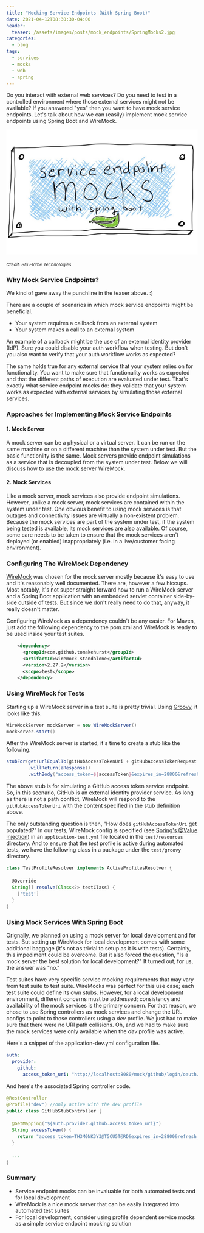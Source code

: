 ```yaml
---
title: "Mocking Service Endpoints (With Spring Boot)"
date: 2021-04-12T08:30:30-04:00
header:
  teaser: /assets/images/posts/mock_endpoints/SpringMocks2.jpg
categories:
  - blog
tags:
  - services
  - mocks
  - web
  - spring
---
```


Do you interact with external web services? Do you need to test in a controlled environment where those external 
services might not be available? If you answered "yes" then you want to have mock service endpoints. Let's talk about
how we can (easily) implement mock service endpoints using Spring Boot and WireMock.

![GitOps](/assets/images/posts/mock_endpoints/SpringMocks2.jpg)

_<small>Credit: Blu Flame Technologies</small>_

### Why Mock Service Endpoints? ###

We kind of gave away the punchline in the teaser above. :)

There are a couple of scenarios in which mock service endpoints might be beneficial.
* Your system requires a callback from an external system
* Your system makes a call to an external system

An example of a callback might be the use of an external identity provider (IdP). Sure you could disable your auth
workflow when testing. But don't you also want to verify that your auth workflow works as expected?

The same holds true for any external service that your system relies on for functionality. You want to make
sure that functionality works as expected and that the different paths of execution are evaluated under test. That's
exactly what service endpoint mocks do: they validate that your system works as expected with external services by simulating
those external services.

### Approaches for Implementing Mock Service Endpoints ###

#### 1. Mock Server ####

A mock server can be a physical or a virtual server. It can be run on the same machine or on a different machine than the
system under test. But the basic functionlity is the same. Mock servers provide endpoint simulations as a service that is 
decoupled from the system under test. Below we will discuss how to use the mock server WireMock.

#### 2. Mock Services ####

Like a mock server, mock services also provide endpoint simulations. However, unlike a mock server, mock services are 
contained within the system under test. One obvious benefit to using mock services is that outages and connectivity issues
are virtually a non-existent problem. Because the mock services are part of the system under test,
if the system being tested is available, its mock services are also available. Of course, some care needs to be taken to
ensure that the mock services aren't deployed (or enabled) inappropriately (i.e. in a live/customer facing environment).

### Configuring The WireMock Dependency ###

[WireMock](http://wiremock.org/docs/getting-started/) was chosen for the mock server mostly because it's easy to use and it's reasonably well documented. There are,
however a few hiccups. Most notably, it's not super straight forward how to run a WireMock server and a Spring Boot
application with an embedded servlet container side-by-side outside of tests. But since we don't really need to do that,
anyway, it really doesn't matter.

Configuring WireMock as a dependency couldn't be any easier. For Maven, just add the following dependency to the pom.xml
and WireMock is ready to be used inside your test suites.

```xml
    <dependency>
      <groupId>com.github.tomakehurst</groupId>
      <artifactId>wiremock-standalone</artifactId>
      <version>2.27.2</version>
      <scope>test</scope>
    </dependency>
```

### Using WireMock for Tests ###

Starting up a WireMock server in a test suite is pretty trivial. Using [Groovy](https://groovy-lang.org/),
it looks like this.

```groovy
WireMockServer mockServer = new WireMockServer()
mockServer.start()
```

After the WireMock server is started, it's time to create a stub like the following.

```groovy
stubFor(get(urlEqualTo(gitHubAccessTokenUri + gitHubAccessTokenRequest.toQueryString()))
        .willReturn(aResponse()
        .withBody("access_token=${accessToken}&expires_in=28800&refresh_token=${refreshToken}&token_type=Bearer")))
```

The above stub is for simulating a GitHub access token service endpoint. So, in this scenario, GitHub is an external 
identity provider service. As long as there is not a path conflict, WireMock will respond to the ```gitHubAccessTokenUri```
with the content specified in the stub definition above.

The only outstanding question is then, "How does ```gitHubAccessTokenUri``` get populated?" In our tests, WireMock
config is specified (see [Spring's @Value injection](https://www.baeldung.com/spring-value-annotation)) in an ```application-test.yml``` file located in the ```test/resources``` directory. And to ensure that the
_test_ profile is active during automated tests, we have the following class in a package under the ```test/groovy``` 
directory.

```groovy
class TestProfileResolver implements ActiveProfilesResolver {

  @Override
  String[] resolve(Class<?> testClass) {
    ['test']
  }
}
```

### Using Mock Services With Spring Boot ###

Orignally, we planned on using a mock server for local development and for tests. But setting up WireMock for local development
comes with some additional baggage (it's not as trivial to setup as it is with tests). Certainly, this impediment could be 
overcome. But it also forced the question, "Is a mock server the best solution for local development?" It turned out, for us,
the answer was "no."

Test suites have very specific service mocking requirements that may vary from test suite to test suite. WireMocks was
perfect for this use case; each test suite could define its own stubs. However, for a local development environment, different
concerns must be addressed; consistency and availability of the mock services is the primary concern. For that reason,
we chose to use Spring controllers as mock services and change the URL configs to point to those controllers using a _dev_
profile. We just had to make sure that there were no URI path collisions. Oh, and we had to make sure the mock services
were only available when the _dev_ profile was active.

Here's a snippet of the application-dev.yml configuration file.

```yaml
auth:
  provider:
    github:
      access_token_uri: "http://localhost:8080/mock/github/login/oauth/access_token"
```

And here's the associated Spring controller code.

```java
@RestController
@Profile("dev") //only active with the dev profile
public class GitHubStubController {

  @GetMapping("${auth.provider.github.access_token_uri}")
  String accessToken() {
    return "access_token=TH3M0NK3Y3@T5CU5T@RD&expires_in=28800&refresh_token=TH3E@GL3FL135@TD@WN&token_type=Bearer";
  }
  
  ...
}
```

### Summary ###

* Service endpoint mocks can be invaluable for both automated tests and for local development
* WireMock is a nice mock server that can be easily integrated into automated test suites
* For local development, consider using profile dependent service mocks as a simple service endpoint mocking solution
